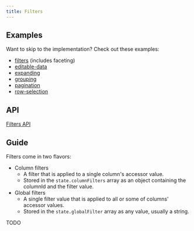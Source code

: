 ```yaml
---
title: Filters
---
```


## Examples

Want to skip to the implementation? Check out these examples:

- [filters](../examples/react/filters) (includes faceting)
- [editable-data](../examples/react/editable-data)
- [expanding](../examples/react/expanding)
- [grouping](../examples/react/grouping)
- [pagination](../examples/react/pagination)
- [row-selection](../examples/react/row-selection)

## API

[Filters API](../api/features/filters)

## Guide

Filters come in two flavors:

- Column filters
  - A filter that is applied to a single column's accessor value.
  - Stored in the `state.columnFilters` array as an object containing the columnId and the filter value.
- Global filters
  - A single filter value that is applied to all or some of columns' accessor values.
  - Stored in the `state.globalFilter` array as any value, usually a string.

TODO
